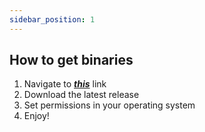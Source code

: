 ```yaml
---
sidebar_position: 1
---
```


## How to get binaries

1. Navigate to ***[this](https://github.com/shakg/sslash/releases)*** link
2. Download the latest release 
3. Set permissions in your operating system
4. Enjoy!